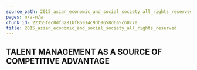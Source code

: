 ```yaml
---
source_path: 2015_asian_economic_and_social_society_all_rights_reserved.md
pages: n/a-n/a
chunk_id: 22355fec0df3281bf85914c9db9658d6a5cb0c7e
title: 2015_asian_economic_and_social_society_all_rights_reserved
---
```

## TALENT MANAGEMENT AS A SOURCE OF COMPETITIVE ADVANTAGE
